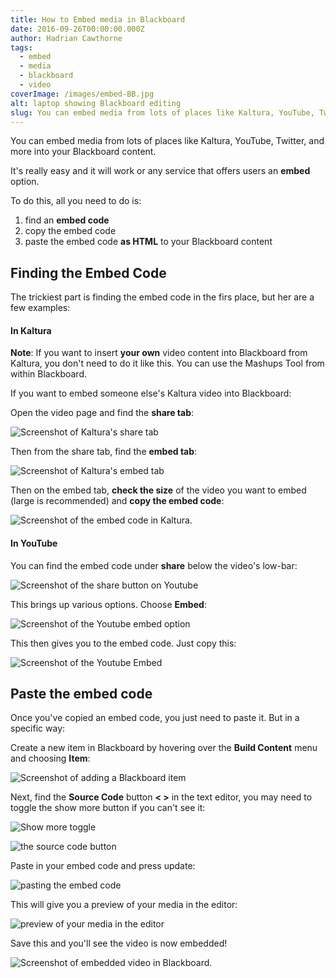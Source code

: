 ```yaml
---
title: How to Embed media in Blackboard
date: 2016-09-26T00:00:00.000Z
author: Hadrian Cawthorne
tags:
  - embed
  - media
  - blackboard
  - video
coverImage: /images/embed-BB.jpg
alt: laptop showing Blackboard editing
slug: You can embed media from lots of places like Kaltura, YouTube, Twitter, and more into your Blackboard content.
---
```


You can embed media from lots of places like Kaltura, YouTube, Twitter, and more into your Blackboard content.

It's really easy and it will work or any service that offers users an **embed** option.

To do this, all you need to do is:

1. find an **embed code**
2. copy the embed code
3. paste the embed code **as HTML** to your Blackboard content

## Finding the Embed Code

The trickiest part is finding the embed code in the firs place, but her are a few examples:

#### In Kaltura

**Note**: If you want to insert **your own** video content into Blackboard from Kaltura, you don't need to do it like this. You can use the Mashups Tool from within Blackboard.

If you want to embed someone else's Kaltura video into Blackboard:

Open the video page and find the **share tab**:

![Screenshot of Kaltura's share tab](/images/kt-share.png)

Then from the share tab, find the **embed tab**:

![Screenshot of Kaltura's embed tab](/images/kt-embed-tab.png)

Then on the embed tab, **check the size** of the video you want to embed (large is recommended) and **copy the embed code**:

![Screenshot of the embed code in Kaltura.](/images/kt-embed.png)

#### In **YouTube**

You can find the embed code under **share** below the video's low-bar:

![Screenshot of the share button on Youtube](/images/share-button-YT.png)

This brings up various options. Choose **Embed**:

![Screenshot of the Youtube embed option](/images/embed-option-YT.png)

This then gives you to the embed code. Just copy this:

![Screenshot of the Youtube Embed](/images/copy-embed-YT-1024x358.png)

## Paste the embed code

Once you've copied an embed code, you just need to paste it. But in a specific way:

Create a new item in Blackboard by hovering over the **Build Content** menu and choosing **Item**:

![Screenshot of adding a Blackboard item](/images/add-item.png)

Next, find the **Source Code** button **< >** in the text editor, you may need to toggle the show more button if you can't see it:

![Show more toggle](/images/2020-11-11-14_37_30-Content.png)


![the source code button](/images/2020-11-11-14_39_35-Content.png)

Paste in your embed code and press update:

![pasting the embed code](/images/2020-11-11-14_41_46-Content-1024x563.png)

This will give you a preview of your media in the editor:

![preview of your media in the editor](/images/2020-11-11-14_50_37-Content-1024x801.png)

Save this and you'll see the video is now embedded!

![Screenshot of embedded video in Blackboard.](/images/2020-08-13-16_17_27-Content.png)
